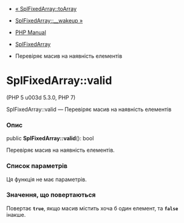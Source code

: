 - [« SplFixedArray::toArray](splfixedarray.toarray.md)
- [SplFixedArray::\_\_wakeup »](splfixedarray.wakeup.md)

- [PHP Manual](index.md)
- [SplFixedArray](class.splfixedarray.md)
- Перевіряє масив на наявність елементів

# SplFixedArray::valid

(PHP 5 u003d 5.3.0, PHP 7)

SplFixedArray::valid — Перевіряє масив на наявність елементів

### Опис

public **SplFixedArray::valid**(): bool

Перевіряє масив на наявність елементів.

### Список параметрів

Ця функція не має параметрів.

### Значення, що повертаються

Повертає **`true`**, якщо масив містить хоча б один елемент, та
**`false`** інакше.
